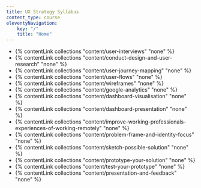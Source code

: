 ```yaml
---
title: UX Strategy Syllabus
content_type: course
eleventyNavigation: 
    key: "/"
    title: "Home"
---
```


- {% contentLink collections "content/user-interviews" "none" %}
- {% contentLink collections "content/conduct-design-and-user-research" "none" %}
- {% contentLink collections "content/user-journey-mapping" "none" %}
- {% contentLink collections "content/user-flows" "none" %}
- {% contentLink collections "content/wireframes" "none" %}
- {% contentLink collections "content/google-analytics" "none" %}
- {% contentLink collections "content/dashboard-visualisation" "none" %}
- {% contentLink collections "content/dashboard-presentation" "none" %}
- {% contentLink collections "content/improve-working-professionals-experiences-of-working-remotely" "none" %}
- {% contentLink collections "content/problem-frame-and-identity-focus" "none" %}
- {% contentLink collections "content/sketch-possible-solution" "none" %}
- {% contentLink collections "content/prototype-your-solution" "none" %}
- {% contentLink collections "content/test-your-prototype" "none" %}
- {% contentLink collections "content/presentation-and-feedback" "none" %}
